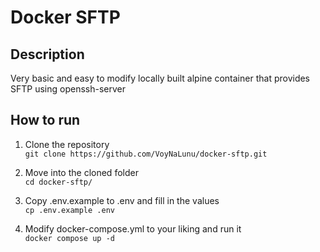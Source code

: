 # Docker SFTP

## Description
Very basic and easy to modify locally built alpine container that provides SFTP using openssh-server  

## How to run

1. Clone the repository  
`git clone https://github.com/VoyNaLunu/docker-sftp.git`  

2. Move into the cloned folder  
`cd docker-sftp/`

3. Copy .env.example to .env and fill in the values  
`cp .env.example .env`  

4. Modify docker-compose.yml to your liking and run it  
`docker compose up -d`
